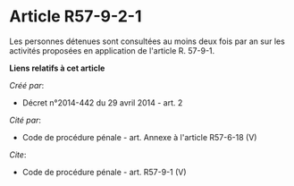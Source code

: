 # Article R57-9-2-1

Les personnes détenues sont consultées au moins deux fois par an sur les activités proposées en application de l'article R.
57-9-1.

**Liens relatifs à cet article**

_Créé par_:

  - Décret n°2014-442 du 29 avril 2014 - art. 2

_Cité par_:

  - Code de procédure pénale - art. Annexe à l'article R57-6-18 (V)

_Cite_:

  - Code de procédure pénale - art. R57-9-1 (V)
